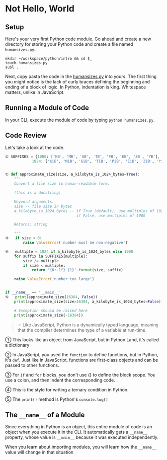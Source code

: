 # Not Hello, World

## Setup

Here's your very first Python code module. Go ahead and create a new directory for storing your Python code and create a file named `humansizes.py`.

```
mkdir ~/workspace/python/intro && cd $_
touch humansizes.py
subl .
```

Next, copy pasta the code in the [humansizes.py](exercises/assets/humansizes.py) into yours. The first thing you might notice is the lack of curly braces defining the beginning and ending of a block of logic. In Python, indentation is king. Whitespace matters, unlike in JavaScript.

## Running a Module of Code

In your CLI, execute the module of code by typing `python humansizes.py`.

## Code Review

Let's take a look at the code.

```python
① SUFFIXES = {1000: ['KB', 'MB', 'GB', 'TB', 'PB', 'EB', 'ZB', 'YB'],
            1024: ['KiB', 'MiB', 'GiB', 'TiB', 'PiB', 'EiB', 'ZiB', 'YiB']}


② def approximate_size(size, a_kilobyte_is_1024_bytes=True):
    """
    Convert a file size to human-readable form.

    (this is a docstring)

    Keyword arguments:
    size -- file size in bytes
    a_kilobyte_is_1024_bytes -- if True (default), use multiples of 1024
                                if False, use multiples of 1000

    Returns: string

    """
③   if size < 0:
        raise ValueError('number must be non-negative')

④   multiple = 1024 if a_kilobyte_is_1024_bytes else 1000
    for suffix in SUFFIXES[multiple]:
        size /= multiple
        if size < multiple:
            return '{0:.1f} {1}'.format(size, suffix)

    raise ValueError('number too large')


if __name__ == '__main__':
⑤   print(approximate_size(16384, False))
    print(approximate_size(size=16384, a_kilobyte_is_1024_bytes=False))

    # Exception should be raised here
    print(approximate_size(-16384))

```

> ☞ Like JavaScript, Python is a dynamically typed language, meaning that the compiler determines the type of a variable at run-time.

① This looks like an object from JavaScript, but in Python Land, it's called a dictionary

② In JavaScript, you used the `function` to define functions, but in Python, it's `def`. Just like in JavaScript, functions are first-class objects and can be passed to other functions.

③ For `if` and `for` blocks, you don't use {} to define the block scope. You use a colon, and then indent the corresponding code.

④ This is the style for writing a ternary condition in Python.

⑤ The `print()` method is Python's `console.log()`

## The `__name__` of a Module

Since everything in Python is an object, this entire module of code is an object when you execute it in the CLI. It automatically gets a `__name__` property, whose value is `__main__` because it was executed independently.

When you learn about importing modules, you will learn how the `__name__` value will change in that situation.
